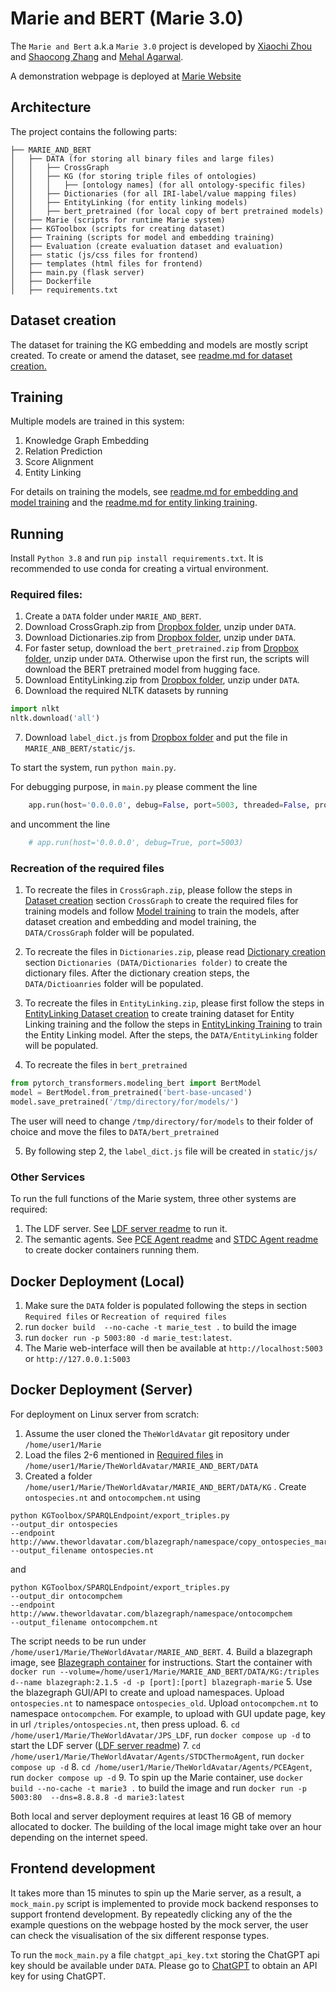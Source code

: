 # Marie and BERT (Marie 3.0)

The ``Marie and Bert`` a.k.a `Marie 3.0` project is developed by [Xiaochi Zhou](xz378@cam.ac.uk) and [Shaocong Zhang](sz375@cam.ac.uk) and [Mehal Agarwal](ma988@cam.ac.uk).

A demonstration webpage is deployed at [Marie Website](http://159.223.42.53:5003/)

## Architecture

The project contains the following parts:
```
├── MARIE_AND_BERT
│   ├── DATA (for storing all binary files and large files) 
│   │   ├── CrossGraph 
│   │   ├── KG (for storing triple files of ontologies)
│   │   │   ├── [ontology names] (for all ontology-specific files) 
│   │   ├── Dictionaries (for all IRI-label/value mapping files)
│   │   ├── EntityLinking (for entity linking models)
│   │   ├── bert_pretrained (for local copy of bert pretrained models)
│   ├── Marie (scripts for runtime Marie system) 
│   ├── KGToolbox (scripts for creating dataset) 
│   ├── Training (scripts for model and embedding training) 
│   ├── Evaluation (create evaluation dataset and evaluation) 
│   ├── static (js/css files for frontend)
│   ├── templates (html files for frontend)
│   ├── main.py (flask server)
│   ├── Dockerfile 
│   ├── requirements.txt 
```

## Dataset creation 
The dataset for training the KG embedding and models are mostly script created. To create or amend the dataset, see [readme.md for dataset creation.](./KGToolbox/readme.md)


## Training
Multiple models are trained in this system: 
1. Knowledge Graph Embedding
2. Relation Prediction
3. Score Alignment
4. Entity Linking 

For details on training the models, see [readme.md for embedding and model training](./Training/readme.md) and the [readme.md for entity linking training](./Training/EntityLinking/EL_training.md).
 
  
## Running 

Install `Python 3.8` and run `pip install requirements.txt`. It is recommended to use conda for creating a virtual environment. 

### Required files: 

1. Create a `DATA` folder under `MARIE_AND_BERT`.
2. Download CrossGraph.zip from [Dropbox folder](https://www.dropbox.com/sh/bslwl9mr32vz7aq/AAAFWNoYXg_p5V-iGcxZW0VOa?dl=0), unzip under `DATA`.
3. Download Dictionaries.zip from [Dropbox folder](https://www.dropbox.com/sh/bslwl9mr32vz7aq/AAAFWNoYXg_p5V-iGcxZW0VOa?dl=0), unzip under `DATA`.
4. For faster setup, download the `bert_pretrained.zip` from [Dropbox folder](https://www.dropbox.com/sh/bslwl9mr32vz7aq/AAAFWNoYXg_p5V-iGcxZW0VOa?dl=0), unzip under `DATA`. Otherwise upon the first run, the scripts will download the BERT pretrained model from hugging face.
5. Download EntityLinking.zip from [Dropbox folder](https://www.dropbox.com/sh/bslwl9mr32vz7aq/AAAFWNoYXg_p5V-iGcxZW0VOa?dl=0), unzip under `DATA`.
6. Download the required NLTK datasets by running
```python
import nlkt
nltk.download('all')
```
7. Download `label_dict.js` from [Dropbox folder](https://www.dropbox.com/sh/bslwl9mr32vz7aq/AAAFWNoYXg_p5V-iGcxZW0VOa?dl=0) and put the file in `MARIE_ANB_BERT/static/js`. 

To start the system, run `python main.py`.

For debugging purpose, in `main.py` please comment the line

```python
    app.run(host='0.0.0.0', debug=False, port=5003, threaded=False, processes=1)
```

and uncomment the line
```python
    # app.run(host='0.0.0.0', debug=True, port=5003)
```
### Recreation of the required files 

1. To recreate the files in `CrossGraph.zip`, please follow the steps in [Dataset creation](KGToolbox/readme.md) section `CrossGraph` to create the required files for training models and follow [Model training](Training/readme.md) to train the models, after dataset creation and embedding and model training, the `DATA/CrossGraph` folder will be populated. 

2. To recreate the files in `Dictionaries.zip`, please read [Dictionary creation](KGToolbox/readme.md) section `Dictionaries (DATA/Dictionaries folder)` to create the dictionary files. After the dictionary creation steps, the `DATA/Dictioanries` folder will be populated.

3. To recreate the files in `EntityLinking.zip`, please first follow the steps in [EntityLinking Dataset creation](KGToolbox/EntityLinking/readme.md) to create training dataset for Entity Linking training and the follow the steps in [EntityLinking Training](KGToolbox/EntityLinking/readme.md) to train the Entity Linking model. After the steps, the `DATA/EntityLinking` folder will be populated.

4. To recreate the files in `bert_pretrained` 
```python
from pytorch_transformers.modeling_bert import BertModel
model = BertModel.from_pretrained('bert-base-uncased')
model.save_pretrained('/tmp/directory/for/models/')
```
The user will need to change `/tmp/directory/for/models` to their folder of choice and move the files to `DATA/bert_pretrained`

5. By following step 2, the `label_dict.js` file will be created in `static/js/`

  
### Other Services
To run the full functions of the Marie system, three other systems are required:

1. The LDF server. See [LDF server readme](../JPS_LDF/README.md) to run it. 
2. The semantic agents. See [PCE Agent readme](../Agents/PCEAgent/README.md) and [STDC Agent readme](../Agents/STDCThermoAgent/README.md) to create docker containers running them. 


## Docker Deployment (Local)

1. Make sure the `DATA` folder is populated following the steps in section `Required files` or `Recreation of required files`
2. run `docker build  --no-cache -t marie_test .` to build the image
3. run ` docker run -p 5003:80 -d marie_test:latest `. 
4. The Marie web-interface will then be available at `http://localhost:5003` or `http://127.0.0.1:5003`


## Docker Deployment (Server)
For deployment on Linux server from scratch:

1. Assume the user cloned the `TheWorldAvatar` git repository under `/home/user1/Marie`
2. Load the files 2-6 mentioned in [Required files](#required-files) in `/home/user1/Marie/TheWorldAvatar/MARIE_AND_BERT/DATA`
3. Created a folder `/home/user1/Marie/TheWorldAvatar/MARIE_AND_BERT/DATA/KG` . Create `ontospecies.nt` and `ontocompchem.nt` using 

```
python KGToolbox/SPARQLEndpoint/export_triples.py 
--output_dir ontospecies 
--endpoint http://www.theworldavatar.com/blazegraph/namespace/copy_ontospecies_marie 
--output_filename ontospecies.nt
```
and
```
python KGToolbox/SPARQLEndpoint/export_triples.py 
--output_dir ontocompchem 
--endpoint http://www.theworldavatar.com/blazegraph/namespace/ontocompchem 
--output_filename ontocompchem.nt
```
The script needs to be run under `/home/user1/Marie/TheWorldAvatar/MARIE_AND_BERT`. 
4. Build a blazegraph image, see [Blazegraph container](https://github.com/lyrasis/docker-blazegraph#local-builds) for instructions. 
Start the container with `docker run --volume=/home/user1/Marie/MARIE_AND_BERT/DATA/KG:/triples d--name blazegraph:2.1.5 -d -p [port]:[port] blazegraph-marie`
5. Use the blazegraph GUI/API to create and upload namespaces. Upload `ontospecies.nt` to namespace `ontospecies_old`. Upload `ontocompchem.nt` to namespace `ontocompchem`.
For example, to upload with GUI update page, key in url  `/triples/ontospecies.nt`, then press upload.
6. `cd /home/user1/Marie/TheWorldAvatar/JPS_LDF`, run `docker compose up -d` to start the LDF server ([LDF server readme](../JPS_LDF/README.md))
7. `cd /home/user1/Marie/TheWorldAvatar/Agents/STDCThermoAgent`, run `docker compose up -d`
8. `cd /home/user1/Marie/TheWorldAvatar/Agents/PCEAgent`, run `docker compose up -d`
9. To spin up the Marie container, use `docker build --no-cache -t marie3 .` to build the image and run `docker run -p 5003:80  --dns=8.8.8.8 -d marie3:latest`

Both local and server deployment requires at least 16 GB of memory allocated to docker. The building of the local image might take over an hour depending on the internet speed. 

## Frontend development
It takes more than 15 minutes to spin up the Marie server, as a result, a `mock_main.py` script is implemented to provide mock backend responses to support frontend development. By repeatedly clicking any of the the example questions on the webpage hosted by the mock server, the user can check the visualisation of the six different response types. 

To run the `mock_main.py` a file `chatgpt_api_key.txt` storing the ChatGPT api key should be available under `DATA`. Please go to [ChatGPT](https://openai.com/blog/chatgpt)
to obtain an API key for using ChatGPT. 


 





 